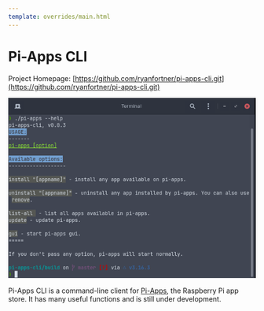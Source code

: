 ```yaml
---
template: overrides/main.html
---
```


# Pi-Apps CLI

Project Homepage: [https://github.com/ryanfortner/pi-apps-cli.git](https://github.com/ryanfortner/pi-apps-cli.git)

![screenshot](https://github.com/ryanfortner/pi-apps-cli/blob/master/screenshot.png?raw=true)

Pi-Apps CLI is a command-line client for [Pi-Apps](https://github.com/Botspot/pi-apps.git), the Raspberry Pi app store. It has many useful functions and is still under development.

